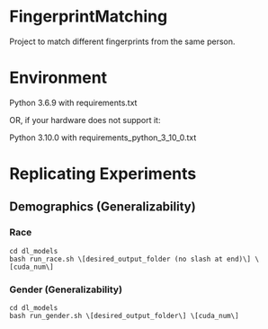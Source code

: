 # FingerprintMatching
Project to match different fingerprints from the same person.

# Environment
Python 3.6.9 with requirements.txt

OR, if your hardware does not support it:

Python 3.10.0 with requirements_python_3_10_0.txt

# Replicating Experiments

## Demographics (Generalizability)

### Race

    cd dl_models
    bash run_race.sh \[desired_output_folder (no slash at end)\] \[cuda_num\]

### Gender (Generalizability)

    cd dl_models
    bash run_gender.sh \[desired_output_folder\] \[cuda_num\]